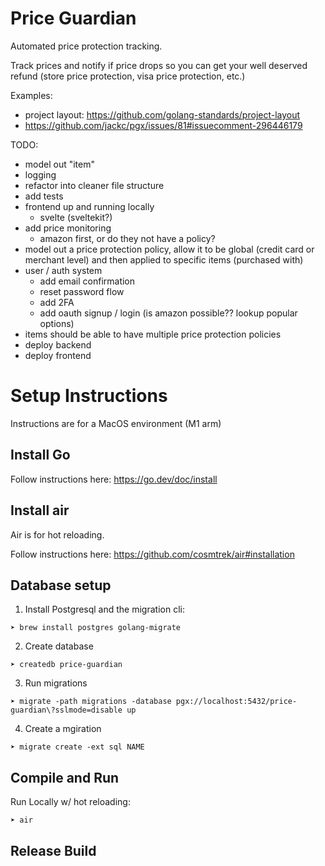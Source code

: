 # Price Guardian

Automated price protection tracking.

Track prices and notify if price drops so you can get your well deserved refund (store price protection, visa price protection, etc.)

Examples:
- project layout: https://github.com/golang-standards/project-layout
- https://github.com/jackc/pgx/issues/81#issuecomment-296446179

TODO:
- model out "item"
- logging
- refactor into cleaner file structure
- add tests
- frontend up and running locally
  - svelte (sveltekit?)
- add price monitoring
  - amazon first, or do they not have a policy?
- model out a price protection policy, allow it to be global (credit card or merchant level) and then applied to specific items (purchased with)
- user / auth system
  - add email confirmation
  - reset password flow
  - add 2FA
  - add oauth signup / login (is amazon possible?? lookup popular options)
- items should be able to have multiple price protection policies
- deploy backend
- deploy frontend

# Setup Instructions

Instructions are for a MacOS environment (M1 arm)

## Install Go

Follow instructions here: https://go.dev/doc/install

## Install air

Air is for hot reloading.

Follow instructions here: https://github.com/cosmtrek/air#installation

## Database setup

1. Install Postgresql and the migration cli:

```
➤ brew install postgres golang-migrate
```

2. Create database

```
➤ createdb price-guardian
```

3. Run migrations

```
➤ migrate -path migrations -database pgx://localhost:5432/price-guardian\?sslmode=disable up
```

4. Create a mgiration

```
➤ migrate create -ext sql NAME
```

## Compile and Run

Run Locally w/ hot reloading:

```
➤ air
```

## Release Build
